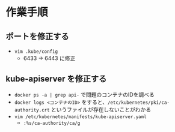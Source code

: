 # 作業手順

## ポートを修正する
- `vim .kube/config`
  - 6433 -> 6443 に修正

## kube-apiserver を修正する
- `docker ps -a | grep api-` で問題のコンテナのIDを調べる
- `docker logs <コンテナのID>` をすると、`/etc/kubernetes/pki/ca-authority.crt` というファイルが存在しないことがわかる
- `vim /etc/kubernetes/manifests/kube-apiserver.yaml`
  - `:%s/ca-authority/ca/g`
